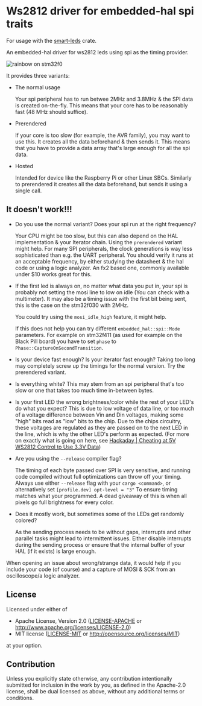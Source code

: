 # Ws2812 driver for embedded-hal spi traits

For usage with the [smart-leds](https://github.com/smart-leds-rs/smart-leds)
crate.

An embedded-hal driver for ws2812 leds using spi as the timing provider.

![rainbow on stm32f0](./stm32f0_ws2812_spi_rainbow.gif)

It provides three variants:
- The normal usage

  Your spi peripheral has to run betwee 2MHz and 3.8MHz & the SPI data is created on-the-fly.
  This means that your core has to be reasonably fast (48 MHz should suffice).
- Prerendered

  If your core is too slow (for example, the AVR family), you
  may want to use this. It creates all the data beforehand & then sends it. This
  means that you have to provide a data array that's large enough for all the
  spi data.
- Hosted

  Intended for device like the Raspberry Pi or other Linux SBCs. Similarly to
  prerendered it creates all the data beforehand, but sends it using a single
  call.

## It doesn't work!!!
- Do you use the normal variant? Does your spi run at the right frequency?

  Your CPU might be too slow, but this can also depend on the HAL implementation
  & your Iterator chain. Using the `prerendered` variant might help. For many
  SPI peripherals, the clock generations is way less sophisticated than e.g.
  the UART peripheral. You should verify it runs at an acceptable frequency, by
  either studying the datasheet & the hal code or using a logic analyzer. An
  fx2 based one, commonly available under $10 works great for this.

- If the first led is always on, no matter what data you put in, your spi is
  probably not setting the mosi line to low on idle (You can check with a multimeter).
  It may also be a timing issue with the first bit being sent, this is the case
  on the stm32f030 with 2MHz.

  You could try using the `mosi_idle_high` feature, it might help.

  If this does not help you can try different `embedded_hal::spi::Mode` parameters. For example on
  stm32f411 (as used for example on the Black Pill board) you have to set `phase` to
  `Phase::CaptureOnSecondTransition`.

- Is your device fast enough? Is your iterator fast enough? Taking too long may
  completely screw up the timings for the normal version. Try the prerendered variant.

- Is everything white? This may stem from an spi peripheral that's too slow or
  one that takes too much time in-between bytes.

- Is your first LED the wrong brightness/color while the rest of your LED's do what you expect?
This is due to low voltage of data line, or too much of a voltage difference between Vin and Din
voltages, making some "high" bits read as "low" bits to the chip. Due to the chips circuitry, these
voltages are regulated as they are passed on to the next LED in the line, which is why the other LED's
perform as expected. (For more on exactly what is going on here, see [Hackaday | Cheating at 5V WS2812 Control to Use 3.3V Data](https://hackaday.com/2017/01/20/cheating-at-5v-ws2812-control-to-use-a-3-3v-data-line/))

- Are you using the `--release` compiler flag?  

  The timing of each byte passed over SPI is very sensitive, and running code compiled
  without full optimizations can throw off your timing. Always use either `--release`
  flag with your `cargo <command>`, or alternatively set `[profile.dev] opt-level = "3"` 
  To ensure timing matches what your programmed. A dead giveaway of this is when all 
  pixels go full brightness for every color.
  
- Does it mostly work, but sometimes some of the LEDs get randomly colored?

  As the sending process needs to be without gaps, interrupts and other parallel tasks might lead to intermittent issues. Either disable interrupts during the sending process or ensure that the internal buffer of your HAL (if it exists) is large enough.
  
When opening an issue about wrong/strange data, it would help if you include
your code (of course) and a capture of MOSI & SCK from an oscilloscope/a logic
analyzer.

## License

Licensed under either of

- Apache License, Version 2.0 ([LICENSE-APACHE](LICENSE-APACHE) or http://www.apache.org/licenses/LICENSE-2.0)
- MIT license ([LICENSE-MIT](LICENSE-MIT) or http://opensource.org/licenses/MIT)

at your option.

## Contribution

Unless you explicitly state otherwise, any contribution intentionally submitted
for inclusion in the work by you, as defined in the Apache-2.0 license, shall be
dual licensed as above, without any additional terms or conditions.
